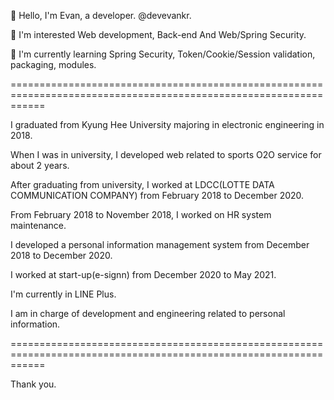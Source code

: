 👋 Hello, I'm Evan, a developer. @devevankr.

👀 I'm interested Web development, Back-end And Web/Spring Security.

🌱 I'm currently learning Spring Security, Token/Cookie/Session validation, packaging, modules.

==================================================================================================================

I graduated from Kyung Hee University majoring in electronic engineering in 2018.

When I was in university, I developed web related to sports O2O service for about 2 years.

After graduating from university, I worked at LDCC(LOTTE DATA COMMUNICATION COMPANY) from February 2018 to December 2020.

From February 2018 to November 2018, I worked on HR system maintenance.

I developed a personal information management system from December 2018 to December 2020.

I worked at start-up(e-signn) from December 2020 to May 2021.

I'm currently in LINE Plus.

I am in charge of development and engineering related to personal information.

==================================================================================================================

Thank you.
